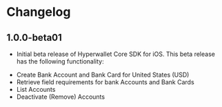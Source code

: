 Changelog
=========

1.0.0-beta01
-------------------
- Initial beta release of Hyperwallet Core SDK for iOS. This beta release has the following functionality:
* Create Bank Account and Bank Card for United States (USD)
* Retrieve field requirements for bank Accounts and Bank Cards
* List Accounts
* Deactivate (Remove) Accounts
